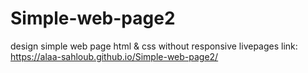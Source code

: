 # Simple-web-page2


design simple web page html & css without responsive livepages link: https://alaa-sahloub.github.io/Simple-web-page2/